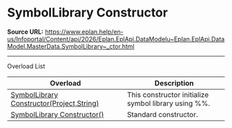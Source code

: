 # SymbolLibrary Constructor

**Source URL:** https://www.eplan.help/en-us/Infoportal/Content/api/2026/Eplan.EplApi.DataModelu~Eplan.EplApi.DataModel.MasterData.SymbolLibrary~_ctor.html

---

Overload List

| Overload | Description |
| --- | --- |
| [SymbolLibrary Constructor(Project,String)](Eplan.EplApi.DataModelu~Eplan.EplApi.DataModel.MasterData.SymbolLibrary~_ctor(Project,String).html) | This constructor initialize symbol library using %%. |
| [SymbolLibrary Constructor()](Eplan.EplApi.DataModelu~Eplan.EplApi.DataModel.MasterData.SymbolLibrary~_ctor().html) | Standard constructor. |

